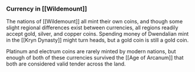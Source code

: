 ### Currency in [[Wildemount]]

The nations of [[Wildemount]] all mint their own coins, and though some slight regional differences exist between currencies, all regions readily accept gold, silver, and copper coins. Spending money of Dwendalian mint in the [[Kryn Dynasty]] might turn heads, but a gold coin is still a gold coin.

Platinum and electrum coins are rarely minted by modern nations, but enough of both of these currencies survived the [[Age of Arcanum]] that both are considered valid tender across the land.